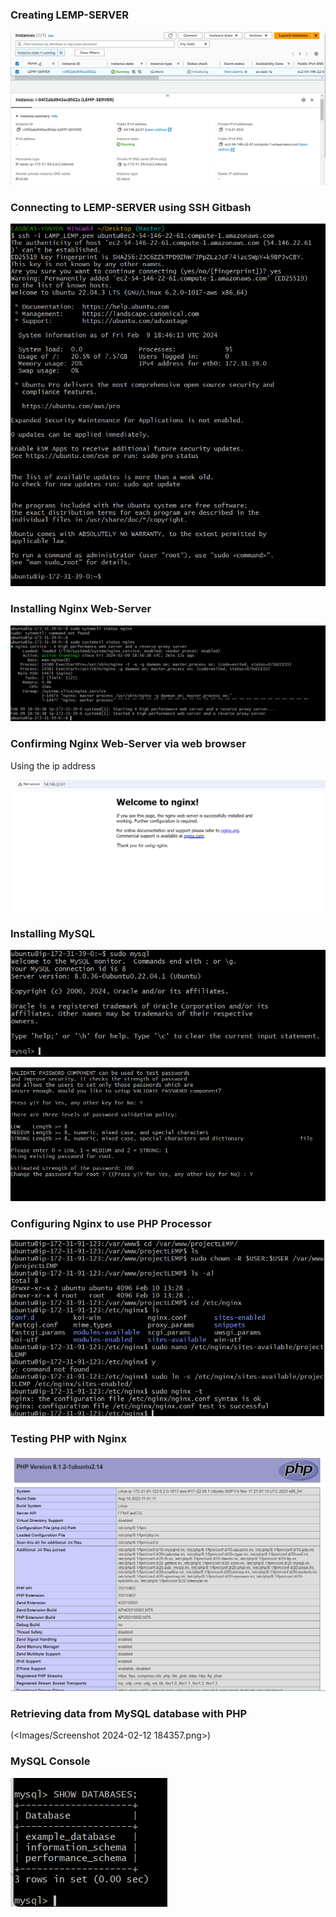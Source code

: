 ### Creating LEMP-SERVER

![alt text](<Images/Screenshot 2024-02-09 182415.png>)

### Connecting to LEMP-SERVER using SSH Gitbash

![alt text](<Images/Screenshot 2024-02-09 194803.png>)

### Installing Nginx Web-Server

![alt text](<Images/Screenshot 2024-02-09 195907.png>)

### Confirming Nginx Web-Server via web browser

Using the ip address

![alt text](<Images/Screenshot 2024-02-09 200151.png>)

### Installing MySQL

![alt text](<Images/Screenshot 2024-02-09 200916.png>)

![alt text](<Images/Screenshot 2024-02-10 135828.png>)

### Configuring Nginx to use PHP Processor

![alt text](<Images/Screenshot 2024-02-10 181105.png>)

### Testing PHP with Nginx

![alt text](<Images/Screenshot 2024-02-10 183920.png>)

### Retrieving data from MySQL database with PHP

(<Images/Screenshot 2024-02-12 184357.png>)

### MySQL Console

![alt text](<Images/Screenshot 2024-02-12 185101.png>)

